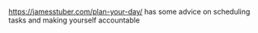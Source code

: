 https://jamesstuber.com/plan-your-day/ has some advice on scheduling tasks and making yourself accountable